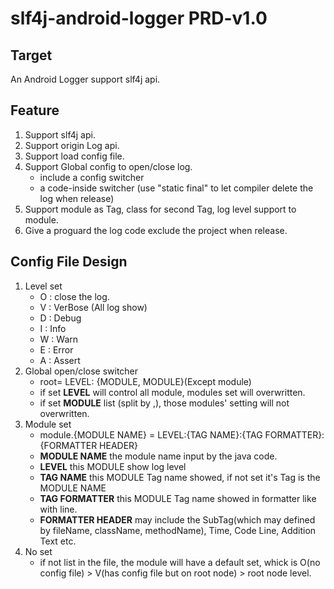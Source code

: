 slf4j-android-logger PRD-v1.0
====================
## Target
An Android Logger support slf4j api.

## Feature
1. Support slf4j api.
2. Support origin Log api.
3. Support load config file.
4. Support Global config to open/close log.
    * include a config switcher
    * a code-inside switcher (use "static final" to let compiler delete the log when release)
5. Support module as Tag, class for second Tag, log level support to module.
6. Give a proguard the log code exclude the project when release.

## Config File Design
1. Level set
    * O : close the log.
    * V : VerBose (All log show)
    * D : Debug
    * I : Info
    * W : Warn
    * E : Error
    * A : Assert
1. Global open/close switcher
    * root= LEVEL: {MODULE, MODULE}(Except module)
    * if set **LEVEL** will control all module, modules set will overwritten.
    * if set **MODULE** list (split by ,), those modules' setting will not overwritten.
2. Module set
    * module.{MODULE NAME} = LEVEL:{TAG NAME}:{TAG FORMATTER}:{FORMATTER HEADER}
    * **MODULE NAME** the module name input by the java code.
    * **LEVEL** this MODULE show log level
    * **TAG NAME** this MODULE Tag name showed, if not set it's Tag is the MODULE NAME
    * **TAG FORMATTER** this MODULE Tag name showed in formatter like with line.
    * **FORMATTER HEADER** may include the SubTag(which may defined by fileName, className, methodName), Time, Code Line, Addition Text etc.
3. No set
    * if not list in the file, the module will have a default set, whick is O(no config file) > V(has config file but on root node) > root node level.
